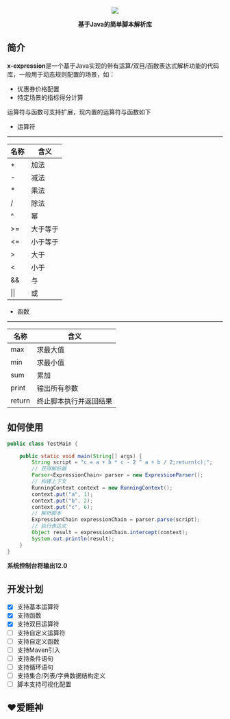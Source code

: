 <p align="center"><img src="https://resources.chenjianhui.site/x-expression.png"/></p>
<p align="center"><strong>基于Java的简单脚本解析库</strong></p>

## 简介

**x-expression**是一个基于Java实现的带有运算/双目/函数表达式解析功能的代码库，一般用于动态规则配置的场景，如：

- 优惠券价格配置
- 特定场景的指标得分计算

运算符与函数可支持扩展，现内置的运算符与函数如下

- 运算符
----
名称 | 含义
---- | ----
+|加法
-|减法
*|乘法
/|除法
^|幂
&gt;=|大于等于
&lt;=|小于等于
&gt;|大于
&lt;|小于
&amp;&amp;|与
&#124;&#124;|或


- 函数
----
名称 | 含义
---- | ----
max|求最大值
min|求最小值
sum|累加
print|输出所有参数
return|终止脚本执行并返回结果

## 如何使用

```java
public class TestMain {

    public static void main(String[] args) {
        String script = "c = a + b * c - 2 ^ a + b / 2;return(c);";
        // 获得解析器
        Parser<ExpressionChain> parser = new ExpressionParser();
        // 构建上下文
        RunningContext context = new RunningContext();
        context.put("a", 1);
        context.put("b", 2);
        context.put("c", 6);
        // 解析脚本
        ExpressionChain expressionChain = parser.parse(script);
        // 执行表达式
        Object result = expressionChain.intercept(context);
        System.out.println(result);
    }
}
```
**系统控制台将输出12.0**

## 开发计划

- [x] 支持基本运算符
- [x] 支持函数
- [x] 支持双目运算符
- [ ] 支持自定义运算符
- [ ] 支持自定义函数
- [ ] 支持Maven引入
- [ ] 支持条件语句
- [ ] 支持循环语句
- [ ] 支持集合/列表/字典数据结构定义
- [ ] 脚本支持可视化配置

## :heart:爱睡神 
